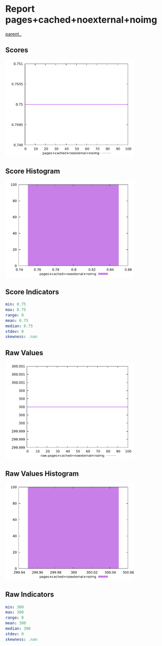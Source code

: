 # Report pages+cached+noexternal+noimg

[parent..](./..)  


## Scores

![score](./score.png)  

## Score Histogram

![hist](./hist.png)  

## Score Indicators

```yaml
min: 0.75
max: 0.75
range: 0
mean: 0.75
median: 0.75
stdev: 0
skewness: .nan

```

## Raw Values

![raw](./raw.png)  

## Raw Values Histogram

![raw hist](./raw_hist.png)  

## Raw Indicators

```yaml
min: 300
max: 300
range: 0
mean: 300
median: 300
stdev: 0
skewness: .nan

```

<style>
  img {
    max-width: 80%;
  }
</style>
      

